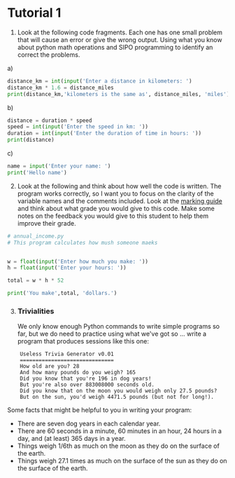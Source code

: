 # Tutorial 1

1. Look at the following code fragments. Each one has one small problem that will cause an error or give the wrong output. Using what you know about python math operations and SIPO programming to identify an correct the problems.

a)
```python
distance_km = int(input('Enter a distance in kilometers: ')
distance_km * 1.6 = distance_miles
print(distance_km,'kilometers is the same as', distance_miles, 'miles')
```

b)
```python
distance = duration * speed
speed = int(input('Enter the speed in km: '))
duration = int(input('Enter the duration of time in hours: '))
print(distance)
```

c)

```python
name = input('Enter your name: ') 
print('Hello name')
```

2. Look at the following and think about how well the code is written. The program works correctly, so I want you to focus on the clarity of the variable names and the comments included. Look at the [marking guide](https://ttopper.github.io/CPSC128/00_Preparing/14_Marking_scheme/) and think about what grade you would give to this code. Make some notes on the feedback you would give to this student to help them improve their grade.

```python
# annual_income.py
# This program calculates how mush someone maeks


w = float(input('Enter how much you make: '))
h = float(input('Enter your hours: '))

total = w * h * 52

print('You make',total, 'dollars.')
```

3.  ### Trivialities

    We only know enough Python commands to write simple programs so far,
    but we do need to practice using what we've got so ... write a
    program that produces sessions like this one:

```plaintext
    Useless Trivia Generator v0.01
    ==============================
    How old are you? 28
    And how many pounds do you weigh? 165
    Did you know that you're 196 in dog years!
    But you're also over 883008000 seconds old.
    Did you know that on the moon you would weigh only 27.5 pounds?
    But on the sun, you'd weigh 4471.5 pounds (but not for long!).
```

Some facts that might be helpful to you in writing your program:

-   There are seven dog years in each calendar year.
-   There are 60 seconds in a minute, 60 minutes in an hour, 24
    hours in a day, and (at least) 365 days in a year.
-   Things weigh 1/6th as much on the moon as they do on the surface
    of the earth.
-   Things weigh 27.1 times as much on the surface of the sun as
    they do on the surface of the earth.


